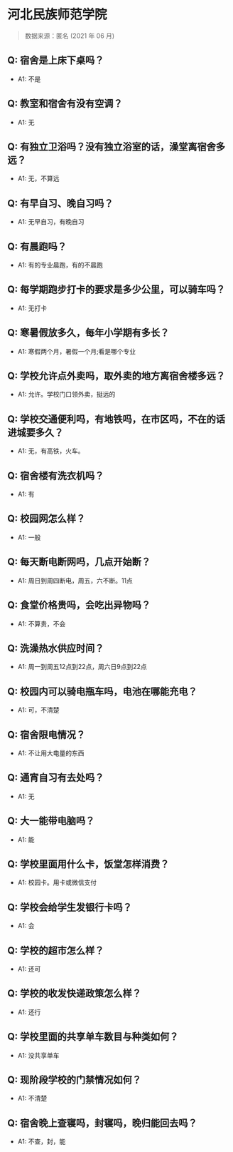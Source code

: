 # 河北民族师范学院

> 数据来源：匿名 (2021 年 06 月)

## Q: 宿舍是上床下桌吗？

- A1: 不是

## Q: 教室和宿舍有没有空调？

- A1: 无

## Q: 有独立卫浴吗？没有独立浴室的话，澡堂离宿舍多远？

- A1: 无，不算远

## Q: 有早自习、晚自习吗？

- A1: 无早自习，有晚自习

## Q: 有晨跑吗？

- A1: 有的专业晨跑，有的不晨跑

## Q: 每学期跑步打卡的要求是多少公里，可以骑车吗？

- A1: 无打卡

## Q: 寒暑假放多久，每年小学期有多长？

- A1: 寒假两个月，暑假一个月;看是哪个专业

## Q: 学校允许点外卖吗，取外卖的地方离宿舍楼多远？

- A1: 允许。学校门口领外卖，挺远的

## Q: 学校交通便利吗，有地铁吗，在市区吗，不在的话进城要多久？

- A1: 无，有高铁，火车。

## Q: 宿舍楼有洗衣机吗？

- A1: 有

## Q: 校园网怎么样？

- A1: 一般

## Q: 每天断电断网吗，几点开始断？

- A1: 周日到周四断电，周五，六不断。11点

## Q: 食堂价格贵吗，会吃出异物吗？

- A1: 不算贵，不会

## Q: 洗澡热水供应时间？

- A1: 周一到周五12点到22点，周六日9点到22点

## Q: 校园内可以骑电瓶车吗，电池在哪能充电？

- A1: 可，不清楚

## Q: 宿舍限电情况？

- A1: 不让用大电量的东西

## Q: 通宵自习有去处吗？

- A1: 无

## Q: 大一能带电脑吗？

- A1: 能

## Q: 学校里面用什么卡，饭堂怎样消费？

- A1: 校园卡。用卡或微信支付

## Q: 学校会给学生发银行卡吗？

- A1: 会

## Q: 学校的超市怎么样？

- A1: 还可

## Q: 学校的收发快递政策怎么样？

- A1: 还行

## Q: 学校里面的共享单车数目与种类如何？

- A1: 没共享单车

## Q: 现阶段学校的门禁情况如何？

- A1: 不清楚

## Q: 宿舍晚上查寝吗，封寝吗，晚归能回去吗？

- A1: 不查，封，能

